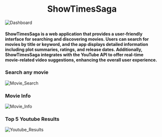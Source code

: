 <h1 align="center">ShowTimesSaga</h1>
<img align="center src="/public/OpenPage.png" alt="Dashboard">

<h4>ShowTimesSaga is a web application that provides a user-friendly interface for searching and discovering movies. Users can search for movies by title or keyword, and the app displays detailed information including plot summaries, ratings, and release dates. Additionally, ShowTimesSaga integrates with the YouTube API to offer real-time movie-related video suggestions, enhancing the overall user experience.</h4>

<h3>Search any movie</h3>
<img align="center src="/public/onSearchImg.png" alt="Movie_Search">

<h3>Movie Info</h3>
<img align="center src="/public/MovieInfo.png" alt="Movie_Info">

<h3>Top 5 Youtube Results</h3>
<img align="center src="/public/yt_res.png" alt="Youtube_Results">